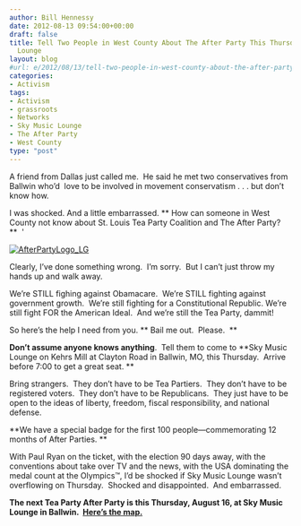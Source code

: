 ```yaml
---
author: Bill Hennessy
date: 2012-08-13 09:54:00+00:00
draft: false
title: Tell Two People in West County About The After Party This Thursday at Sky Music
  Lounge
layout: blog
#url: e/2012/08/13/tell-two-people-in-west-county-about-the-after-party-this-thursday-at-sky-music-lounge/
categories:
- Activism
tags:
- Activism
- grassroots
- Networks
- Sky Music Lounge
- The After Party
- West County
type: "post"
---
```


A friend from Dallas just called me.  He said he met two conservatives from Ballwin who’d  love to be involved in movement conservatism . . . but don’t know how.

I was shocked. And a little embarrassed. ** How can someone in West County not know about St. Louis Tea Party Coalition and The After Party?**  '

[![AfterPartyLogo_LG](https://ludicrite.files.wordpress.com/2012/08/afterpartylogo_lg_thumb.png)
](https://ludicrite.files.wordpress.com/2012/08/afterpartylogo_lg.png)

Clearly, I’ve done something wrong.  I’m sorry.  But I can’t just throw my hands up and walk away.

We’re STILL fighing against Obamacare.  We’re STILL fighting against government growth.  We’re still fighting for a Constitutional Republic. We’re still fight FOR the American Ideal.  And we’re still the Tea Party, dammit!

So here’s the help I need from you. ** Bail me out.  Please.  **

**Don’t assume anyone knows anything**.  Tell them to come to **Sky Music Lounge on Kehrs Mill at Clayton Road in Ballwin, MO, this Thursday.  Arrive before 7:00 to get a great seat. **

Bring strangers.  They don’t have to be Tea Partiers.  They don’t have to be registered voters.  They don’t have to be Republicans.  They just have to be open to the ideas of liberty, freedom, fiscal responsibility, and national defense.

**We have a special badge for the first 100 people—commemorating 12 months of After Parties. **

With Paul Ryan on the ticket, with the election 90 days away, with the conventions about take over TV and the news, with the USA dominating the medal count at the Olympics™, I’d be shocked if Sky Music Lounge wasn’t overflowing on Thursday.  Shocked and disappointed.  And embarrassed.

**The next Tea Party After Party is this Thursday, August 16, at Sky Music Lounge in Ballwin.  [Here’s the map.](https://maps.google.com/maps?q=sky+music+lounge&hl=en&ll=38.607515,-90.565045&spn=0.008786,0.021136&fb=1&gl=us&hq=sky+music+lounge&cid=0,0,14725699772350072745&t=m&z=16&iwloc=A)**
